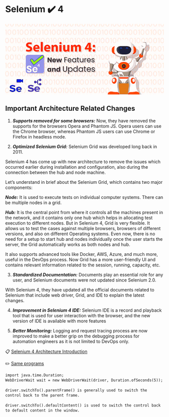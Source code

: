 # Selenium :heavy_check_mark: 4
![alt text](https://github.com/venkywarriors/selenium-4/blob/main/selenium-04.jpg ":mag_right: Keep Exploring :mag:")

## Important Architecture Related Changes

1) ***Supports removed for some browsers:*** Now, they have removed the supports for the browsers Opera and Phantom JS. Opera users can use the Chrome browser, whereas Phantom JS users can use Chrome or Firefox in headless mode.

2) ***Optimized Selenium Grid:*** Selenium Grid was developed long back in 2011.

Selenium 4 has come up with new architecture to remove the issues which occurred earlier during installation and configuration, also during the connection between the hub and node machine.

Let’s understand in brief about the Selenium Grid, which contains two major components:

***Node:*** It is used to execute tests on individual computer systems. There can be multiple nodes in a grid.

***Hub:*** It is the central point from where it controls all the machines present in the network, and it contains only one hub which helps in allocating test execution to different nodes.
But in Selenium 4, Grid is very flexible. It allows us to test the cases against multiple browsers, browsers of different versions, and also on different Operating systems. Even now, there is no need for a setup to start hub and nodes individually once the user starts the server, the Grid automatically works as both nodes and hub.

It also supports advanced tools like Docker, AWS, Azure, and much more, useful in the DevOps process. Now Grid has a more user-friendly UI and contains relevant information related to the session, running, capacity, etc.

3) ***Standardized Documentation:*** Documents play an essential role for any user, and Selenium documents were not updated since Selenium 2.0.

With Selenium 4, they have updated all the official documents related to Selenium that include web driver, Grid, and IDE to explain the latest changes.

4) ***Improvement in Selenium 4 IDE:*** Selenium IDE is a record and playback tool that is used for user interaction with the browser, and the new version of IDE is available with more features

5) ***Better Monitoring:*** Logging and request tracing process are now improved to make a better grip on the debugging process for automation engineers as it is not limited to DevOps only.

:clipboard: [Selenium 4 Architecture Introduction](https://github.com/venkywarriors/selenium-4/blob/main/Selenium%20WebDriver%204.pdf)

:pencil2: [Same programs](https://github.com/venkywarriors/selenium-4/tree/main/src/test/java)
```
import java.time.Duration;
WebDriverWait wait = new WebDriverWait(driver, Duration.ofSeconds(5));

driver.switchTo().parentFrame() is generally used to switch the control back to the parent frame.

driver.switchTo().defaultContent() is used to switch the control back to default content in the window.
```

